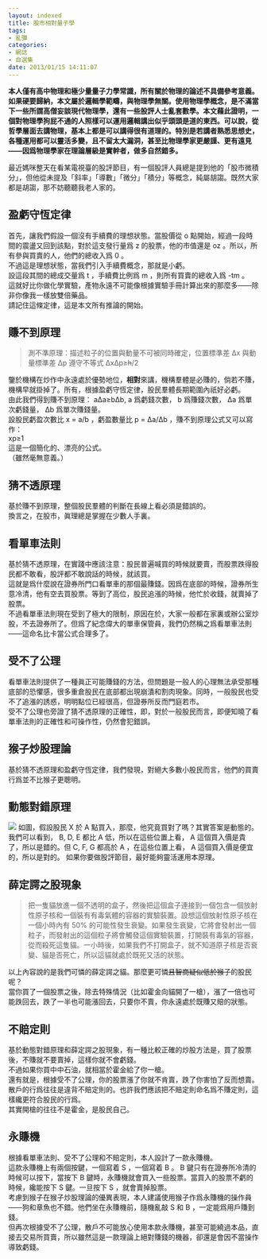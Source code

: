 ```yaml
---
layout: indexed
title: 股市相對量子學
tags:
- 亂彈
categories:
- 網誌
- 自選集
date: 2013/01/15 14:11:07
---
```

**本人僅有高中物理和極少量量子力學常識，所有關於物理的論述不具備參考意義。如果硬要歸納，本文屬於邏輯學範疇，與物理學無關。使用物理學概念，是不滿當下一些所謂高僧妄談現代物理學，還有一些股評人士亂套數學。本文藉此證明，一個對物理學狗屁不通的人照樣可以運用邏輯講出似乎頭頭是道的東西。可以說，從哲學層面去講物理，基本上都是可以講得很有道理的。特別是若講者熟悉思想史，各種運用都可以靈活多變，且不留太大漏洞，甚至比物理學家更嚴謹、更有遠見——因爲物理學家在理論層級是實幹者，做多自然錯多。**  

最近媽咪整天在看某電視臺的股評節目，有一個股評人員總是提到他的「股市微積分」，但他從未提及「斜率」「導數」「微分」「積分」等概念，純屬胡謅。既然大家都是胡謅，那不妨聽聽我老人家的。  

## 盈虧守恆定律
首先，讓我們假設一個沒有手續費的理想狀態。當股價從 o 點開始，經過一段時間的震盪又回到該點，對於這支發行量爲 z 的股票，他的市值還是 oz 。所以，所有參與買賣的人，他們的總收入爲 0 。  
不過這是理想狀態，當我們引入手續費概念，那就是小虧。  
設這段其間的總成交量爲 t ，手續費比例爲 m ，則所有買賣的總收入爲 -tm 。  
這就好比你做化學實驗，產物永遠不可能像根據實驗手冊計算出來的那麼多——除非你像我一樣放雙倍藥品。  
請記住這條定律，這是本文所有推論的開始。  

## 賺不到原理
>測不準原理：描述粒子的位置與動量不可被同時確定，位置標準差 Δx 與動量標準差 Δp 遵守不等式
>ΔxΔp≥<del>h</del>/2  

鑒於機構在炒作中永遠處於優勢地位，**相對**來講，機構羣體是必賺的，倘若不賺，機構早就掛掉了。所有，根據盈虧守恆定律，股民羣體長期範圍內祇好必虧。  
由此我們得到賺不到原理： aΔa≥bΔb, a 爲虧錢次數， b 爲賺錢次數， Δa 爲單次虧錢量， Δb 爲單次賺錢量。  
設股民虧盈次數比 x = a/b ，虧盈數量比 p = Δa/Δb ，賺不到原理公式又可以寫作：  
xp≥1  
這是一個簡化的、漂亮的公式。  
（雖然毫無意義。）  

## 猜不透原理
基於賺不到原理，整個股民羣體的判斷在長線上看必須是錯誤的。  
換言之，在股市，眞理總是掌握在少數人手裏。  

## 看單車法則
基於猜不透原理，在實踐中應該注意：股民普遍喊買的時候就要賣，而股票跌得股民都不敢看，股評都不敢說話的時候，就該買。  
這就是爲什麼說在證券所門口看單車的那個最賺錢。因爲在底部的時候，證券所生意冷清，他有空去買股票。等到了高位，股民追漲的時候，他忙於收錢，就賣掉了股票。  
不過看單車法則現在受到了極大的限制，原因在於，大家一般都在家裏或辦公室炒股，不去證券所了。但爲了紀念偉大的單車保管員，我們仍然稱之爲看單車法則——這命名比卡當公式合理多了。  

## 受不了公理
看單車法則提供了一種眞正可能賺錢的方法，但問題是一般人的心理無法承受那種底部的恐懼感，很多重倉股民在底部都出現崩潰和割肉現象。同時，一般股民也受不了追漲的誘惑，明明點位已經很高，但證券所反而門庭若市。  
受不了公理也旁證了猜不透原理的正確性，即，對於一般股民而言，即便知曉了看單車法則的正確性和可操作性，仍然會犯錯誤。  

## 猴子炒股理論
基於猜不透原理和盈虧守恆定律，我們發現，對絕大多數小股民而言，他們的買賣行爲並不比猴子更聰明。  

## 動態對錯原理
<img src='{{ site.url }}/Pic/Dynamic.jpg'>  
如圖，假設股民 X 於 A 點買入，那麼，他究竟買對了嗎？其實答案是動態的。我們可以看到， B, D, E 都比 A 低，所以在這些位置上看， A 這個買入價是貴了，所以是錯的。但 C, F, G 都高於 A ，在這些位置上看， A 這個買入價是便宜的，所以是對的。  
如果你要做股評節目，最好能夠靈活運用本原理。  

## 薛定諤之股現象
>把一隻貓放進一個不透明的盒子，然後把這個盒子連接到一個包含一個放射性原子核和一個裝有有毒氣體的容器的實驗裝置。設想這個放射性原子核在一個小時內有 50% 的可能性發生衰變。如果發生衰變，它將會發射出一個粒子，而發射出的這個粒子將會觸發這個實驗裝置，打開裝有毒氣的容器，從而殺死這隻貓。一小時後，如果我們不打開盒子，就不知道原子核是否衰變、貓是否死亡，所以這貓就處於既死又活的狀態。  

以上內容說的是我們可憐的薛定諤之貓。那麼更可憐<del>且智商疑似低於猴子</del>的股民呢？  
當你買了一個股票之後，除去特殊情況（比如霍金向貓開了一槍），漲了一倍也可能跌回去，跌了一半也可能漲回去，只要你不賣，你永遠處於既賺又賠的狀態。  

## 不賠定則
基於動態對錯原理和薛定諤之股現象，有一種比較正確的炒股方法是，買了股票後，不賺就不要賣掉，這樣你就不會虧錢。  
不過如果你買中中石油，就相當於霍金給了你一槍。  
還有就是，根據受不了公理，你的股票漲了你就不肯賣，跌了你害怕了反而想賣。散戶的行爲往往是違背不賠定則的。也許我們應該把不賠定則命名爲不賺定則，這樣纔更符合股民的行爲。  
其實開槍的往往不是霍金，是股民自己。  

## 永賺機
根據看單車法則、受不了公理和不賠定則，本人設計了一款永賺機。  
這款永賺機上有兩個按鍵，一個寫着 S ，一個寫着 B 。 B 鍵只有在證券所冷清的時候可以按下，當按下 B 鍵時，永賺機就會買入一些股票。當買入的股票不虧的時候，纔能按下 S 鍵。一旦按下 S ，就會賣掉股票。  
考慮到猴子在猴子炒股理論的優異表現，本人建議使用猴子作爲永賺機的操作員——狗和章魚也不錯。他們坐在永賺機前，隨機亂敲 S 和 B ，一定能爲用戶賺到錢。  
但再次根據受不了公理，散戶不可能放心使用本款永賺機，甚至可能繞過本品，直接去交易所買賣，所以雖然這是一款理論上絕對賺錢的機器，卻還是會因不當操作導致虧錢。